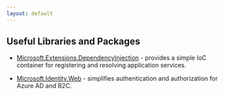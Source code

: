 ```yaml
---
layout: default
---
```


## Useful Libraries and Packages

- [Microsoft.Extensions.DependencyInjection](https://github.com/dotnet/runtime/blob/main/src/libraries/Microsoft.Extensions.DependencyInjection/README.md) - provides a simple IoC container for registering and resolving application services.

- [Microsoft.Identity.Web](/libs/microsoft-identity-web.html) - simplifies authentication and authorization for Azure AD and B2C.